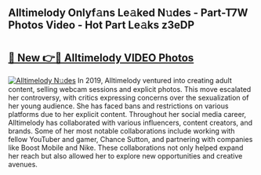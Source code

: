 ## Alltimelody Onlyf𝚊ns Le𝚊ked N𝚞des - Part-T7W Photos Video - Hot Part Le𝚊ks z3eDP

# <h2><a href="http://ab40156.deff.icu/?id=Alltimelody">🔗 New 👉🔴 Alltimelody VIDEO Photos</a></h2>

[![Alltimelody N𝚞des](https://i.imgur.com/rIISA9y.gif)](http://ab40156.deff.icu/?id=Alltimelody)
In 2019, Alltimelody ventured into creating adult content, selling webcam sessions and explicit photos. This move escalated her controversy, with critics expressing concerns over the sexualization of her young audience. She has faced bans and restrictions on various platforms due to her explicit content. Throughout her social media career, Alltimelody has collaborated with various influencers, content creators, and brands. Some of her most notable collaborations include working with fellow YouTuber and gamer, Chance Sutton, and partnering with companies like Boost Mobile and Nike. These collaborations not only helped expand her reach but also allowed her to explore new opportunities and creative avenues.
